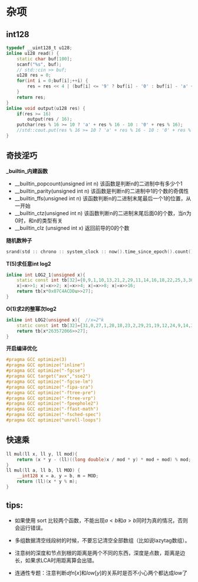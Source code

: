 #  杂项
## int128

```cpp
typedef __uint128_t u128;
inline u128 read() {
    static char buf[100];
    scanf("%s", buf);
    // std::cin >> buf;
    u128 res = 0;
    for(int i = 0;buf[i];++i) {
        res = res << 4 | (buf[i] <= '9' ? buf[i] - '0' : buf[i] - 'a' + 10);
    }
    return res;
}
inline void output(u128 res) {
    if(res >= 16)
        output(res / 16);
    putchar(res % 16 >= 10 ? 'a' + res % 16 - 10 : '0' + res % 16);
    //std::cout.put(res % 16 >= 10 ? 'a' + res % 16 - 10 : '0' + res % 16);
}
```

## 奇技淫巧  
**_builtin_内建函数** 

+ __builtin_popcount(unsigned int n) 该函数是判断n的二进制中有多少个1    
+ __builtin_parity(unsigned int n) 该函数是判断n的二进制中1的个数的奇偶性  
+ __builtin_ffs(unsigned int n) 该函数判断n的二进制末尾最后一个1的位置，从一开始  
+ __builtin_ctz(unsigned int n) 该函数判断n的二进制末尾后面0的个数，当n为0时，和n的类型有关  
+ __builtin_clz (unsigned int x) 返回前导的0的个数  

**随机数种子**
```cpp
srand(std :: chrono :: system_clock :: now().time_since_epoch().count());
```

**T(5)求任意int log2**  
```cpp
inline int LOG2_1(unsigned x){
    static const int tb[32]={0,9,1,10,13,21,2,29,11,14,16,18,22,25,3,30,8,12,20,28,15,17,24,7,19,27,23,6,26,5,4,31};
    x|=x>>1; x|=x>>2; x|=x>>4; x|=x>>8; x|=x>>16;
    return tb[x*0x07C4ACDDu>>27];
}
```
**O(1)求2的整幂次log2**  
```cpp
inline int LOG2(unsigned x){  //x=2^k
    static const int tb[32]={31,0,27,1,28,18,23,2,29,21,19,12,24,9,14,3,30,26,17,22,20,11,8,13,25,16,10,7,15,6,5,4};
    return tb[x*263572066>>27];
}
```

**开启编译优化**  
```cpp
#pragma GCC optimize(3)
#pragma GCC optimize("inline")
#pragma GCC optimize("-fgcse")
#pragma GCC target("avx","sse2")
#pragma GCC optimize("-fgcse-lm")
#pragma GCC optimize("-fipa-sra")
#pragma GCC optimize("-ftree-pre")
#pragma GCC optimize("-ftree-vrp")
#pragma GCC optimize("-fpeephole2")
#pragma GCC optimize("-ffast-math")
#pragma GCC optimize("-fsched-spec")
#pragma GCC optimize("unroll-loops")
```



## 快速乘  
```cpp
ll mul(ll x, ll y, ll mod){
    return (x * y - (ll)((long double)x / mod * y) * mod + mod) % mod;     
}
ll mul(ll a, ll b, ll MOD) {
    __int128 x = a, y = b, m = MOD;
    return (ll)(x * y % m);
}
```
## tips:

+ 如果使用 sort 比较两个函数，不能出现$a<b$和$a>b$同时为真的情况，否则会运行错误。
+ 多组数据清空线段树的时候，不要忘记清空全部数组（比如说lazytag数组）。

+ 注意树的深度和节点到根的距离是两个不同的东西，深度是点数，距离是边长，如果求LCA时用距离算会出错。

+ 连通性专题：注意判断$dfn[x]$和$low[y]$的关系时是否不小心两个都达成$low$了
